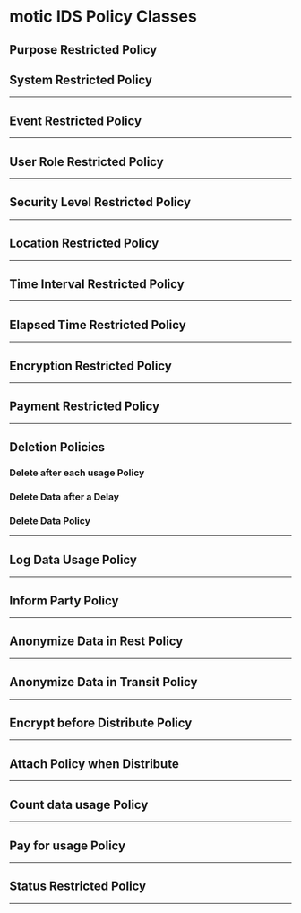 # motic IDS Policy Classes


## Purpose Restricted Policy

## System Restricted Policy

---


## Event Restricted Policy

---

## User Role Restricted Policy

---

## Security Level Restricted Policy

---

## Location Restricted Policy

---

## Time Interval Restricted Policy

---

## Elapsed Time Restricted Policy

---

## Encryption Restricted Policy

---

## Payment Restricted Policy

---

##  Deletion Policies

### Delete after each usage Policy

### Delete Data after a Delay

### Delete Data Policy

---

## Log Data Usage Policy

---

## Inform Party Policy

---

## Anonymize Data in Rest Policy

---

## Anonymize Data in Transit Policy

---

## Encrypt before Distribute Policy

---

## Attach Policy when Distribute

---

## Count data usage Policy

---

## Pay for usage Policy

---

## Status Restricted Policy

---